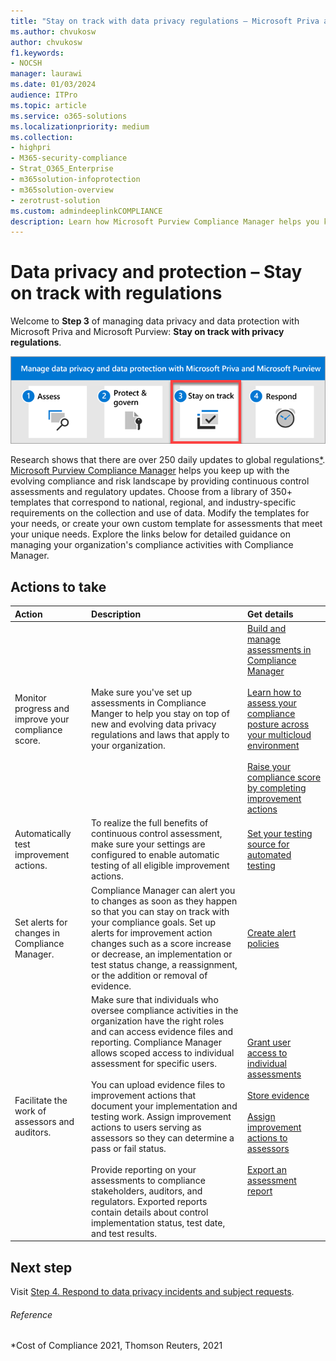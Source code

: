 ```yaml
---
title: "Stay on track with data privacy regulations – Microsoft Priva and Purview"
ms.author: chvukosw
author: chvukosw
f1.keywords:
- NOCSH
manager: laurawi
ms.date: 01/03/2024
audience: ITPro
ms.topic: article
ms.service: o365-solutions
ms.localizationpriority: medium
ms.collection:
- highpri
- M365-security-compliance
- Strat_O365_Enterprise
- m365solution-infoprotection
- m365solution-overview
- zerotrust-solution
ms.custom: admindeeplinkCOMPLIANCE
description: Learn how Microsoft Purview Compliance Manager helps you keep up with data privacy regulations through continuous control assessments and regulatory updates.
---
```


# Data privacy and protection – Stay on track with regulations

Welcome to **Step 3** of managing data privacy and data protection with Microsoft Priva and Microsoft Purview: **Stay on track with privacy regulations**.

![The steps to manage data privacy and data protection with Microsoft Priva and Microsoft Purview](../media/data-privacy-protection/manage-data-privacy-protection-steps-three.png)

Research shows that there are over 250 daily updates to global regulations[*](#reference). [Microsoft Purview Compliance Manager](/purview/compliance-manager) helps you keep up with the evolving compliance and risk landscape by providing continuous control assessments and regulatory updates. Choose from a library of 350+ templates that correspond to national, regional, and industry-specific requirements on the collection and use of data. Modify the templates for your needs, or create your own custom template for assessments that meet your unique needs. Explore the links below for detailed guidance on managing your organization's compliance activities with Compliance Manager.

## Actions to take

|Action|Description|Get details|
|:---|:----------|:---------------|
|Monitor progress and improve your compliance score. | Make sure you've set up assessments in Compliance Manger to help you stay on top of new and evolving data privacy regulations and laws that apply to your organization.| [Build and manage assessments in Compliance Manager](/purview/compliance-manager-assessments)<br><br>[Learn how to assess your compliance posture across your multicloud environment](/purview/compliance-manager-multicloud)<br><br>[Raise your compliance score by completing improvement actions](/purview/compliance-manager-improvement-actions) |
|Automatically test improvement actions. | To realize the full benefits of continuous control assessment, make sure your settings are configured to enable automatic testing of all eligible improvement actions.| [Set your testing source for automated testing](/purview/compliance-manager-setup#testing-source-for-automated-testing)|
|Set alerts for changes in Compliance Manager. | Compliance Manager can alert you to changes as soon as they happen so that you can stay on track with your compliance goals. Set up alerts for improvement action changes such as a score increase or decrease, an implementation or test status change, a reassignment, or the addition or removal of evidence.| [Create alert policies](/purview/compliance-manager-alert-policies)|
|Facilitate the work of assessors and auditors. | Make sure that individuals who oversee compliance activities in the organization have the right roles and can access evidence files and reporting. Compliance Manager allows scoped access to individual assessment for specific users. <br><br>You can upload evidence files to improvement actions that document your implementation and testing work. Assign improvement actions to users serving as assessors so they can determine a pass or fail status.<br><br>Provide reporting on your assessments to compliance stakeholders, auditors, and regulators. Exported reports contain details about control implementation status, test date, and test results.| [Grant user access to individual assessments](/purview/compliance-manager-assessments#grant-user-access-to-individual-assessments)<br><br>[Store evidence](/purview/compliance-manager-improvement-actions#storing-evidence)<br><br>[Assign improvement actions to assessors](/purview/compliance-manager-improvement-actions#assign-improvement-action-to-assessor-for-completion)<br><br>[Export an assessment report](/purview/compliance-manager-assessments#export-an-assessment-report)|

## Next step

Visit [Step 4. Respond to data privacy incidents and subject requests](data-privacy-protection-respond-requests.md).

###### Reference
*Cost of Compliance 2021, Thomson Reuters, 2021